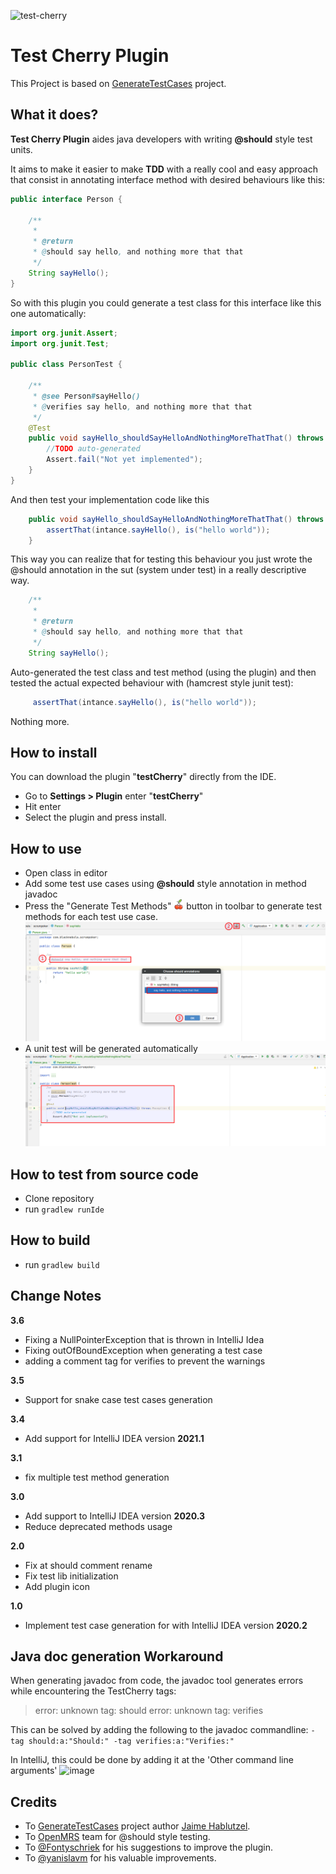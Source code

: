 ![test-cherry](https://socialify.git.ci/Hazem-Ben-Khalfallah/test-cherry/image?description=1&descriptionEditable=An%20Intellij%20Plugin%20that%20generates%20unit%20test%20methods%20from%20%40should%20tags%20in%20methods%20javadoc&font=Source%20Code%20Pro&language=1&logo=https%3A%2F%2Fgithub.com%2FHazem-Ben-Khalfallah%2Ftest-cherry%2Fraw%2Fmaster%2Fsnapshots%2Fcherry.png&owner=1&pattern=Brick%20Wall&stargazers=1&theme=Dark)

<h1>Test Cherry  Plugin </h1>

This Project is based on <a href="https://github.com/hablutzel1/GenerateTestCases">GenerateTestCases</a> project.


<h2>What it does?</h2>

**Test Cherry Plugin** aides java developers with writing **@should** style test units.

It aims to make it easier to make **TDD** with a really cool and easy approach that consist in
 annotating interface method with desired behaviours like this:
```java
public interface Person {

    /**
     *
     * @return
     * @should say hello, and nothing more that that
     */
    String sayHello();
}
```

So with this plugin you could generate a test class for this interface like this one automatically:
```java
import org.junit.Assert;
import org.junit.Test;

public class PersonTest {

	/**
	 * @see Person#sayHello()
	 * @verifies say hello, and nothing more that that
	 */
	@Test
	public void sayHello_shouldSayHelloAndNothingMoreThatThat() throws Exception {
		//TODO auto-generated
		Assert.fail("Not yet implemented");
	}
}
```

And then test your implementation code like this
```java
    public void sayHello_shouldSayHelloAndNothingMoreThatThat() throws Exception {
        assertThat(intance.sayHello(), is("hello world"));
    }
```

This way you can realize that for testing this behaviour you just wrote the @should annotation in the sut (system under test) in a really
descriptive way.
```java
    /**
     *
     * @return
     * @should say hello, and nothing more that that
     */
    String sayHello();
```
Auto-generated the test class and test method (using the plugin) and then tested the actual expected behaviour with (hamcrest style junit test):
```java
     assertThat(intance.sayHello(), is("hello world"));
```
Nothing more.

<h2>How to install</h2>

You can download the plugin "**testCherry**" directly from the IDE. 
* Go to **Settings > Plugin** enter "**testCherry**" 
* Hit enter 
* Select the plugin and press install.

<h2>How to use</h2>

* Open class in editor
* Add some test use cases using **@should** style annotation in method javadoc
* Press the "Generate Test Methods" ![logo](src/main/resources/images/logo.png) button in toolbar to generate test methods for each test use case.
![logo](snapshots/cherryTest_image1.png)
* A unit test will be generated automatically
![logo](snapshots/cherryTest_image2.png)

<h2>How to test from source code</h2>

* Clone repository
* run ```gradlew runIde```


<h2>How to build</h2>

* run ```gradlew build```

<h2>Change Notes</h2>

**3.6**
* Fixing a NullPointerException that is thrown in IntelliJ Idea
* Fixing outOfBoundException when generating a test case
* adding a comment tag for verifies to prevent the warnings

**3.5**
* Support for snake case test cases generation

**3.4**
* Add support for IntelliJ IDEA version **2021.1**

**3.1**
* fix multiple test method generation

**3.0**
* Add support to IntelliJ IDEA version **2020.3**
* Reduce deprecated methods usage 

**2.0**
* Fix at should comment rename
* Fix test lib initialization
* Add plugin icon

**1.0**
* Implement test case generation for with IntelliJ IDEA version **2020.2**

<h2>Java doc generation Workaround</h2>
When generating javadoc from code, the javadoc tool generates errors while encountering the TestCherry tags:

> error: unknown tag: should
> error: unknown tag: verifies

This can be solved by adding the following to the javadoc commandline:
`-tag should:a:"Should:" -tag verifies:a:"Verifies:"`

In IntelliJ, this could be done by adding it at the 'Other command line arguments'
![image](https://user-images.githubusercontent.com/2254658/105058726-cf919f00-5a76-11eb-8aa5-c91c13a2e9cc.png)


<h2>Credits</h2>

* To <a href="https://github.com/hablutzel1/GenerateTestCases">GenerateTestCases</a> project author <a href="https://github.com/hablutzel1">Jaime Hablutzel</a>.
* To <a href="https://wiki.openmrs.org/display/docs/Generate+Test+Case+Plugin">OpenMRS</a> team for @should style testing.
* To <a href="https://github.com/Fontyschriek">@Fontyschriek</a> for his suggestions to improve the plugin.
* To <a href="https://github.com/yanislavm">@yanislavm</a> for his valuable improvements.
